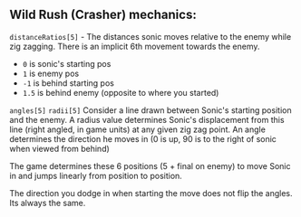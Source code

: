 
## Wild Rush (Crasher) mechanics:

`distanceRatios[5]` - The distances sonic moves relative to the enemy while zig zagging. There is an implicit 6th movement towards the enemy.
- `0` is sonic's starting pos
- `1` is enemy pos
- `-1` is behind starting pos
- `1.5` is behind enemy (opposite to where you started)

`angles[5]`
`radii[5]`
  Consider a line drawn between Sonic's starting position and the enemy.
  A radius value determines Sonic's displacement from this line (right angled, in game units) at any given zig zag point.
  An angle determines the direction he moves in (0 is up, 90 is to the right of sonic when viewed from behind)

The game determines these 6 positions (5 + final on enemy) to move Sonic in and jumps linearly from position to position.

The direction you dodge in when starting the move does not flip the angles. Its always the same.